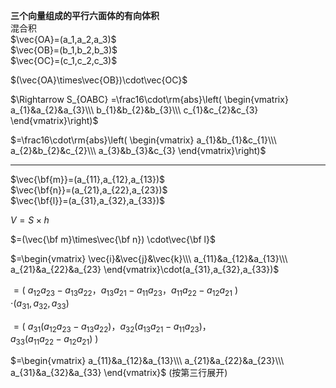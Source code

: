 **三个向量组成的平行六面体的有向体积**    
混合积    
 $\vec{OA}=(a_1,a_2,a_3)$     
 $\vec{OB}=(b_1,b_2,b_3)$     
 $\vec{OC}=(c_1,c_2,c_3)$     
    
 $(\vec{OA}\times\vec{OB})\cdot\vec{OC}$     
    
 $\Rightarrow S_{OABC}    
=\frac16\cdot\rm{abs}\left(    
\begin{vmatrix}    
a_{1}&a_{2}&a_{3}\\\     
b_{1}&b_{2}&b_{3}\\\     
c_{1}&c_{2}&c_{3}    
\end{vmatrix}\right)$     
    
 $=\frac16\cdot\rm{abs}\left(    
\begin{vmatrix}    
a_{1}&b_{1}&c_{1}\\\     
a_{2}&b_{2}&c_{2}\\\     
a_{3}&b_{3}&c_{3}    
\end{vmatrix}\right)$     
    
---    
 $\vec{\bf{m}}=(a_{11},a_{12},a_{13})$     
 $\vec{\bf{n}}=(a_{21},a_{22},a_{23})$     
 $\vec{\bf{l}}=(a_{31},a_{32},a_{33})$     
    
 $V=S\times h$     
    
 $=(\vec{\bf m}\times\vec{\bf n})    
\cdot\vec{\bf l}$     
    
 $=\begin{vmatrix}    
\vec{i}&\vec{j}&\vec{k}\\\     
a_{11}&a_{12}&a_{13}\\\     
a_{21}&a_{22}&a_{23}    
\end{vmatrix}\cdot(a_{31},a_{32},a_{33})$     
    
 $=(\ a_{12}a_{23}-a_{13}a_{22}，    
a_{13}a_{21}-a_{11}a_{23}，    
a_{11}a_{22}-a_{12}a_{21}\ )$     
 $\cdot(a_{31},a_{32},a_{33})$     
    
 $=(\ a_{31}(a_{12}a_{23}-a_{13}a_{22})，    
a_{32}(a_{13}a_{21}-a_{11}a_{23})，$     
 $a_{33}(a_{11}a_{22}-a_{12}a_{21})\ )$     
    
 $=\begin{vmatrix}    
a_{11}&a_{12}&a_{13}\\\     
a_{21}&a_{22}&a_{23}\\\     
a_{31}&a_{32}&a_{33}    
\end{vmatrix}$  (按第三行展开)    
